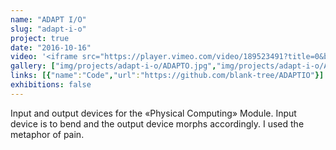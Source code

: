 ```yaml
---
name: "ADAPT I/O"
slug: "adapt-i-o"
project: true
date: "2016-10-16"
video: '<iframe src="https://player.vimeo.com/video/189523491?title=0&byline=0&portrait=0" width="640" height="360" frameborder="0" webkitallowfullscreen mozallowfullscreen allowfullscreen></iframe>'
gallery: ["img/projects/adapt-i-o/ADAPTO.jpg","img/projects/adapt-i-o/ADAPTI.jpg"]
links: [{"name":"Code","url":"https://github.com/blank-tree/ADAPTIO"}]
exhibitions: false
---
```

Input and output devices for the «Physical Computing» Module. Input device is to bend and the output device morphs accordingly. I used the metaphor of pain.